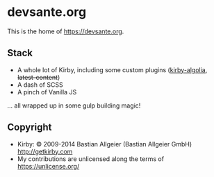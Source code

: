 # devsante.org

This is the home of https://devsante.org.

## Stack
- A whole lot of Kirby, including some custom plugins ([kirby-algolia](https://github.com/mlbrgl/kirby-algolia), ~~latest-content~~)
- A dash of SCSS
- A pinch of Vanilla JS

... all wrapped up in some gulp building magic!  

## Copyright
- Kirby: © 2009-2014 Bastian Allgeier (Bastian Allgeier GmbH) <http://getkirby.com>
- My contributions are unlicensed along the terms of https://unlicense.org/
